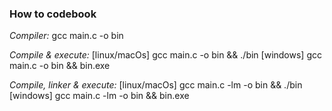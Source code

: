 ### How to codebook ###
*Compiler:*
 gcc main.c -o bin

*Compile & execute:*
 [linux/macOs] gcc main.c -o bin && ./bin
 [windows] gcc main.c -o bin && bin.exe

*Compile, linker & execute:*
 [linux/macOs] gcc main.c -lm -o bin && ./bin
 [windows] gcc main.c -lm -o bin && bin.exe